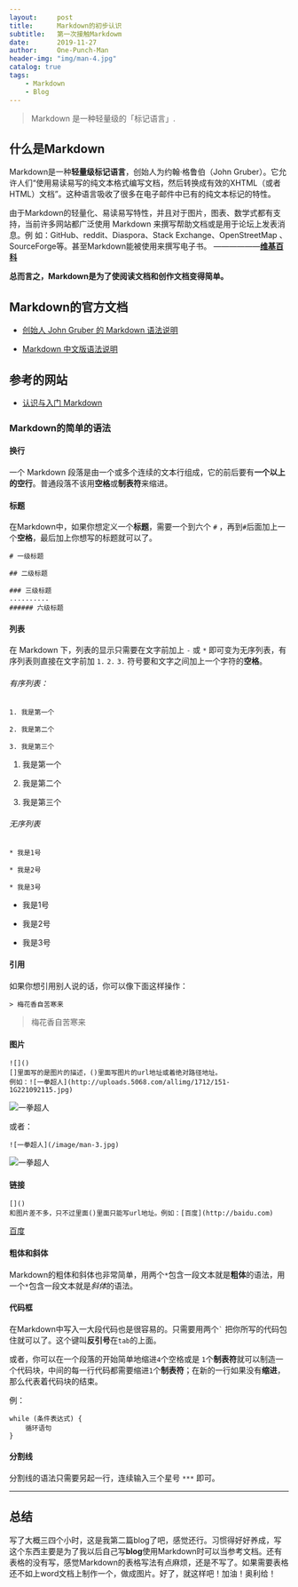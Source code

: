 ```yaml
---
layout:     post
title:      Markdown的初步认识
subtitle:   第一次接触Markdowm
date:       2019-11-27
author:     One-Punch-Man
header-img: "img/man-4.jpg"
catalog: true
tags:
    - Markdown
    - Blog
---
```

> Markdown 是一种轻量级的「标记语言」.

## 什么是Markdown

Markdown是一种**轻量级标记语言**，创始人为约翰·格鲁伯（John Gruber）。它允许人们“使用易读易写的纯文本格式编写文档，然后转换成有效的XHTML（或者
HTML）文档”。这种语言吸收了很多在电子邮件中已有的纯文本标记的特性。     
       
由于Markdown的轻量化、易读易写特性，并且对于图片，图表、数学式都有支持，当前许多网站都广泛使用 Markdown 来撰写帮助文档或是用于论坛上发表消息。例
如：GitHub、reddit、Diaspora、Stack Exchange、OpenStreetMap 、SourceForge等。甚至Markdown能被使用来撰写电子书。 ——————**[维基百科](https://zh.wikipedia.org/wiki/Markdown)**

**总而言之，Markdown是为了使阅读文档和创作文档变得简单。**

## Markdown的官方文档

* [创始人 John Gruber 的 Markdown 语法说明](https://daringfireball.net/projects/markdown/syntax)      

* [Markdown 中文版语法说明](https://markdown-zh.readthedocs.io/en/latest/)

## 参考的网站

* [认识与入门 Markdown](https://sspai.com/post/25137)

### Markdown的简单的语法

#### 换行

一个 Markdown 段落是由一个或多个连续的文本行组成，它的前后要有**一个以上的空行**。普通段落不该用**空格**或**制表符**来缩进。

#### 标题
在Markdown中，如果你想定义一个**标题**，需要一个到六个 `#` ，再到`#`后面加上一个**空格**，最后加上你想写的标题就可以了。

    # 一级标题

    ## 二级标题 
    
    ### 三级标题
    ..........
    ###### 六级标题    
    
#### 列表

在 Markdown 下，列表的显示只需要在文字前加上 `-` 或 `*` 即可变为无序列表，有序列表则直接在文字前加 `1.` `2.` `3.` 符号要和文字之间加上一个字符的**空格**。

###### 有序列表：

    1. 我是第一个
    
    2. 我是第二个
    
    3. 我是第三个

1. 我是第一个

2. 我是第二个

3. 我是第三个
    
###### 无序列表
    * 我是1号
    
    * 我是2号
    
    * 我是3号
* 我是1号

* 我是2号

* 我是3号

#### 引用

如果你想引用别人说的话，你可以像下面这样操作：

    > 梅花香自苦寒来
 
> 梅花香自苦寒来

#### 图片

    ![]()
    []里面写的是图片的描述，()里面写图片的url地址或着绝对路径地址。
    例如：![一拳超人](http://uploads.5068.com/allimg/1712/151-1G221092115.jpg)
![一拳超人](http://uploads.5068.com/allimg/1712/151-1G221092115.jpg)

或者：

    ![一拳超人](/image/man-3.jpg)
![一拳超人](/image/man-3.jpg)

#### 链接

    []()
    和图片差不多，只不过里面()里面只能写url地址。例如：[百度](http://baidu.com)
[百度](http://baidu.com)

#### 粗体和斜体

Markdown的粗体和斜体也非常简单，用两个`*`包含一段文本就是**粗体**的语法，用一个`*`包含一段文本就是*斜体*的语法。

#### 代码框

在Markdown中写入一大段代码也是很容易的。只需要用两个`` ` `` 把你所写的代码包住就可以了。这个键叫**反引号**在`tab`的上面。

或者，你可以在一个段落的开始简单地缩进`4`个空格或是 `1`个**制表符**就可以制造一个代码块，中间的每一行代码都需要缩进`1`个**制表符**；在新的一行如果没有**缩进**，那么代表着代码块的结束。

例：

    while (条件表达式) {   
        循环语句   
    }

#### 分割线

分割线的语法只需要另起一行，连续输入三个星号 `***` 即可。

***

## 总结

写了大概三四个小时，这是我第二篇blog了吧，感觉还行。习惯得好好养成，写这个东西主要是为了我以后自己写**blog**使用Markdown时可以当参考文档。还有表格的没有写，感觉Markdown的表格写法有点麻烦，还是不写了。如果需要表格还不如上word文档上制作一个，做成图片。好了，就这样吧！加油！奥利给！

